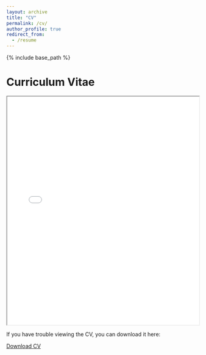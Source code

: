 ```yaml
---
layout: archive
title: "CV"
permalink: /cv/
author_profile: true
redirect_from:
  - /resume
---
```


{% include base_path %}

Curriculum Vitae
======
<iframe src="{{ site.baseurl }}/assets/AustinUlriggCV.pdf" width="100%" height="600px">
    This browser does not support PDFs. Please download the PDF to view it: <a href="{{ site.baseurl }}/assets/AustinUlriggCV(2).pdf">Download PDF</a>.
</iframe>

<p>If you have trouble viewing the CV, you can download it here:</p>
<a href="{{ site.baseurl }}/assets/AustinUlriggCV(2).pdf" class="btn btn-primary">Download CV</a>
